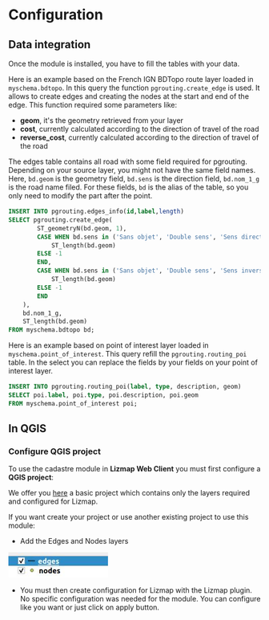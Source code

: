 # Configuration

## Data integration

Once the module is installed, you have to fill the tables with your data.

Here is an example based on the French IGN BDTopo route layer loaded in `myschema.bdtopo`.
In this query the function `pgrouting.create_edge` is used. It allows to create edges and 
creating the nodes at the start and end of the edge. This function required some parameters
like:

* **geom**, it's the geometry retrieved from your layer
* **cost**, currently calculated according to the direction of travel of the road
* **reverse_cost**, currently calculated according to the direction of travel of the road

The edges table contains all road with some field required for pgrouting.
Depending on your source layer, you might not have the same field names. Here, `bd.geom` is 
the geometry field, `bd.sens` is the direction field, `bd.nom_1_g` is the road name filed.
For these fields, `bd` is the alias of the table, so you only need to modify the part after 
the point.

```sql
INSERT INTO pgrouting.edges_info(id,label,length)
SELECT pgrouting.create_edge(
        ST_geometryN(bd.geom, 1),
        CASE WHEN bd.sens in ('Sans objet', 'Double sens', 'Sens direct') THEN
            ST_length(bd.geom)
        ELSE -1
        END,
        CASE WHEN bd.sens in ('Sans objet', 'Double sens', 'Sens inverse') THEN
            ST_length(bd.geom)
        ELSE -1
        END
    ), 
    bd.nom_1_g, 
    ST_length(bd.geom)
FROM myschema.bdtopo bd;
```

Here is an example based on point of interest layer loaded in `myschema.point_of_interest`.
This query refill the `pgrouting.routing_poi` table. In the select you can replace the fields by 
your fields on your point of interest layer.
```sql
INSERT INTO pgrouting.routing_poi(label, type, description, geom)
SELECT poi.label, poi.type, poi.description, poi.geom
FROM myschema.point_of_interest poi;
```

## In QGIS

### Configure QGIS project

To use the cadastre module in **Lizmap Web Client** you must first configure
a **QGIS project**:

We offer you [here](../tests/lizmap/instances/pgrouting) a basic project which contains
only the layers required and configured for Lizmap.

If you want create your project or use another existing project to use this module:

* Add the Edges and Nodes layers

![pgrouting_layers](media/pgrouting_layers.jpg)

* You must then create configuration for Lizmap with the Lizmap plugin. No specific 
  configuration was needed for the module. You can configure like you want or just click on
  apply button.
